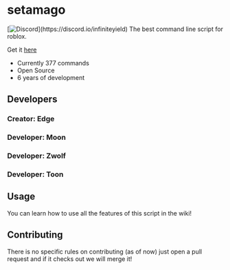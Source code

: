 # setamago 
[![Discord]([https://media.discordapp.net/attachments/338403017894395905/668536741942263808/Discord-Logo-Color.png](https://www.myamericanmarket.com/26216-large_default/arizona-fruit-punch.jpg))](https://discord.io/infiniteyield)
The best command line script for roblox.

Get it [here](https://github.com/EdgeIY/infiniteyield/wiki)

 - Currently 377 commands
 - Open Source
 - 6 years of development

## Developers
### Creator: Edge

### Developer: Moon
### Developer: Zwolf
### Developer: Toon


## Usage
You can learn how to use all the features of this script in the wiki!

## Contributing
There is no specific rules on contributing (as of now) just open a pull request and if it checks out we will merge it!
